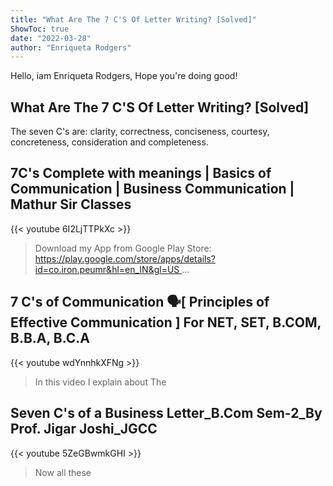```yaml
---
title: "What Are The 7 C'S Of Letter Writing? [Solved]"
ShowToc: true 
date: "2022-03-28"
author: "Enriqueta Rodgers" 
---
```


Hello, iam Enriqueta Rodgers, Hope you're doing good!
## What Are The 7 C'S Of Letter Writing? [Solved]
The seven C's are: clarity, correctness, conciseness, courtesy, concreteness, consideration and completeness.

## 7C's Complete with meanings | Basics of Communication | Business Communication | Mathur Sir Classes
{{< youtube 6I2LjTTPkXc >}}
>Download my App from Google Play Store: https://play.google.com/store/apps/details?id=co.iron.peumr&hl=en_IN&gl=US ...

## 7 C's of Communication 🗣[ Principles of Effective Communication ] For NET, SET, B.COM, B.B.A, B.C.A
{{< youtube wdYnnhkXFNg >}}
>In this video I explain about The 

## Seven C's of a Business Letter_B.Com Sem-2_By Prof. Jigar Joshi_JGCC
{{< youtube 5ZeGBwmkGHI >}}
>Now all these 

